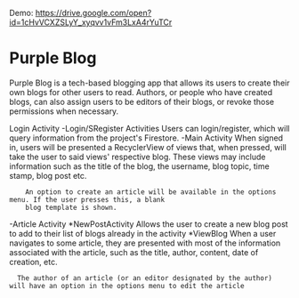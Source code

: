 
Demo: https://drive.google.com/open?id=1cHvVCXZSLyY_xyqvv1vFm3LxA4rYuTCr

# Purple Blog

Purple Blog is a tech-based blogging app that allows its users to create their own blogs for other users to read. 
Authors, or people who have created blogs, can also assign users to be editors of their blogs, or revoke those permissions when necessary. 

Login Activity
  -Login/SRegister Activities
    Users can login/register, which will query information from the project's Firestore.
  -Main Activity
        When signed in, users will be presented a RecyclerView of views that, when pressed, will take the user to said views' 
        respective blog. These views may include information such as the title of the blog, the username, 
        blog topic, time stamp, blog post etc.
        
        An option to create an article will be available in the options menu. If the user presses this, a blank 
        blog template is shown.
  -Article Activity
    *NewPostActivity
      Allows the user to create a new blog post to add to their list of blogs already in the activity
    *ViewBlog
      When a user navigates to some article, they are presented with most of the information associated 
      with the article, such as the title, author, content, date of creation, etc.

      The author of an article (or an editor designated by the author) will have an option in the options menu to edit the article

